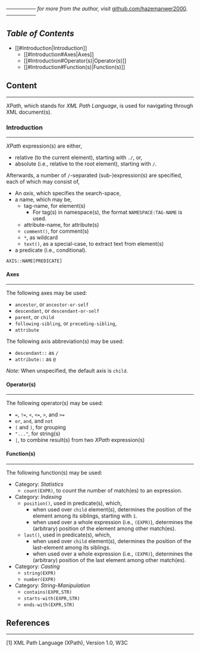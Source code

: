 ──────── *for more from the author, visit* [github.com/hazemanwer2000](https://github.com/hazemanwer2000). ────────
## *Table of Contents*
- [[#Introduction|Introduction]]
	- [[#Introduction#Axes|Axes]]
	- [[#Introduction#Operator(s)|Operator(s)]]
	- [[#Introduction#Function(s)|Function(s)]]
## Content
---
*XPath*, which stands for *XML Path Language*, is used for navigating through XML document(s).
### Introduction
---
*XPath* expression(s) are either,
* relative (to the current element), starting with `./`, or,
* absolute (i.e., relative to the root element), starting with `/`.

Afterwards, a number of `/`-separated (sub-)expression(s) are specified, each of which may consist of,
* An *axis*, which specifies the search-space,
* a name, which may be,
	* tag-name, for element(s)
		* For tag(s) in namespace(s), the format `NAMESPACE:TAG-NAME` is used.
	* attribute-name, for attribute(s)
	* `comment()`, for comment(s)
	* `*`, as wildcard
	* `text()`, as a special-case, to extract text from element(s)
* a predicate (i.e., conditional).

```
AXIS::NAME[PREDICATE]
```
#### Axes
---
The following axes may be used:
* `ancestor`, or `ancestor-or-self`
* `descendant`, or `descendant-or-self`
* `parent`, or `child`
* `following-sibling`, or `preceding-sibling`,
* `attribute`

The following axis abbreviation(s) may be used:
* `descendant::` as `/`
* `attribute::` as `@`

*Note:* When unspecified, the default axis is `child`.
#### Operator(s)
---
The following operator(s) may be used:
* `=`, `!=`, `<`, `<=`, `>`, and `>=`
* `or`, `and`, and `not`
* `(` and `)`, for grouping
* `"..."`, for string(s)
* `|`, to combine result(s) from two *XPath* expression(s)
#### Function(s)
---
The following function(s) may be used:
* Category: *Statistics*
	* `count(EXPR)`, to count the number of match(es) to an expression.
* Category: *Indexing*
	* `position()`, used in predicate(s), which,
		* when used over `child` element(s), determines the position of the element among its siblings, starting with `1`.
		* when used over a whole expression (i.e., `(EXPR)`), determines the (arbitrary) position of the element among other match(es).
	* `last()`, used in predicate(s), which,
		* when used over `child` element(s), determines the position of the last-element among its siblings.
		* when used over a whole expression (i.e., `(EXPR)`), determines the (arbitrary) position of the last element among other match(es).
* Category: *Casting*
	* `string(EXPR)`
	* `number(EXPR)`
* Category: *String-Manipulation*
	* `contains(EXPR,STR)`
	* `starts-with(EXPR,STR)`
	* `ends-with(EXPR,STR)`
## References
---
[1] XML Path Language (XPath), Version 1.0, W3C